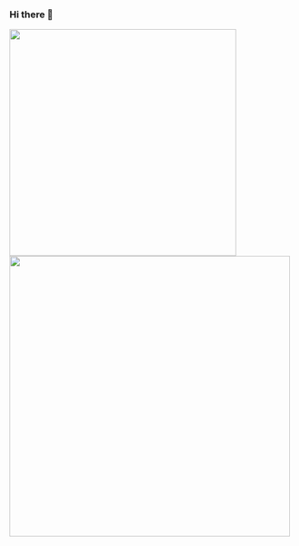 ### Hi there 👋

<img width="400px" align="left" src="https://github-readme-stats.vercel.app/api/top-langs/?username=sixpeteunder&theme=gotham&hide=css,html&layout=compact" />
<img width="495px" align="left" src="https://github-readme-stats.vercel.app/api?username=sixpeteunder&theme=gotham&count_private=true&show_icons=true" />
